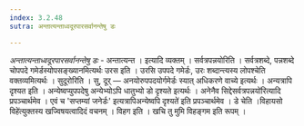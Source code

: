 ```yaml
---
index: 3.2.48
sutra: अन्तात्यन्ताध्वदूरपारसर्वानन्तेषु डः

---
```

_अन्तात्यन्ताध्वदूरपारसर्वानन्तेषु डः_ - अन्तात्यन्त । इत्यादि व्यक्तम् । सर्वत्रपन्नयोरिति । सर्वत्रशब्दे, पन्नशब्दे चोपपदे गमेर्डस्योपसङ्ख्यानमित्यर्थः उरस इति । उरसि उपपदे गमेर्डः, उरः शब्दान्त्यस्य लोपश्चेति वक्तव्यमित्यर्थः । सुदूरोरिति । सु, दूर् —  अनयोरुपपदयोर्गमेर्डः स्यात् अधिकरणे वाच्ये इत्यर्थः । अन्यत्रापि दृश्यत इति । अन्येष्वप्युपपदेषु अन्येभ्योऽपि धातुभ्यो डो दृश्यते इत्यर्थः । अनेनैव सिद्देसर्वत्रपन्नयो॑रित्यादि प्रपञ्चार्थमेव । एवं च 'सप्तम्यां जनेर्डः' इत्यत्रापिअन्येष्वपि दृश्यते॑ इति प्रपञ्चार्थमेव । डे चेति ।विहायसो विहे॑त्युक्तस्य खज्विषयत्वादिदं वचनम् । विहग इति । खचि तु मुमि विहङ्गम इति रूपम् । 